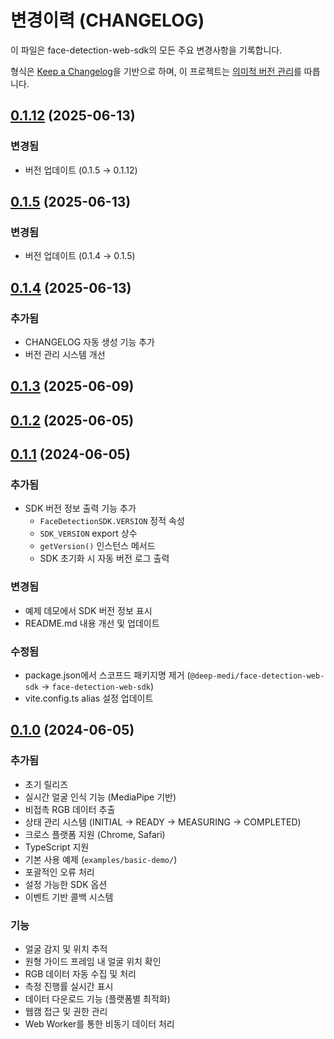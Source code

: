 # 변경이력 (CHANGELOG)

이 파일은 face-detection-web-sdk의 모든 주요 변경사항을 기록합니다.

형식은 [Keep a Changelog](https://keepachangelog.com/ko/1.0.0/)을 기반으로 하며,
이 프로젝트는 [의미적 버전 관리](https://semver.org/lang/ko/)를 따릅니다.

## [0.1.12](https://github.com/deep-medi/FaceDetection_Web_SDK/compare/v0.1.5...v0.1.12) (2025-06-13)

### 변경됨

- 버전 업데이트 (0.1.5 → 0.1.12)

## [0.1.5](https://github.com/deep-medi/FaceDetection_Web_SDK/compare/v0.1.4...v0.1.5) (2025-06-13)

### 변경됨

- 버전 업데이트 (0.1.4 → 0.1.5)

## [0.1.4](https://github.com/deep-medi/FaceDetection_Web_SDK/compare/v0.1.3...v0.1.4) (2025-06-13)

### 추가됨

- CHANGELOG 자동 생성 기능 추가
- 버전 관리 시스템 개선

## [0.1.3](https://github.com/deep-medi/FaceDetection_Web_SDK/compare/v0.1.2...v0.1.3) (2025-06-09)

## [0.1.2](https://github.com/deep-medi/FaceDetection_Web_SDK/compare/v0.1.1...v0.1.2) (2025-06-05)

## [0.1.1](https://github.com/deep-medi/FaceDetection_Web_SDK/compare/v0.1.0...v0.1.1) (2024-06-05)

### 추가됨

- SDK 버전 정보 출력 기능 추가
  - `FaceDetectionSDK.VERSION` 정적 속성
  - `SDK_VERSION` export 상수
  - `getVersion()` 인스턴스 메서드
  - SDK 초기화 시 자동 버전 로그 출력

### 변경됨

- 예제 데모에서 SDK 버전 정보 표시
- README.md 내용 개선 및 업데이트

### 수정됨

- package.json에서 스코프드 패키지명 제거 (`@deep-medi/face-detection-web-sdk` → `face-detection-web-sdk`)
- vite.config.ts alias 설정 업데이트

## [0.1.0](https://github.com/deep-medi/FaceDetection_Web_SDK/releases/tag/v0.1.0) (2024-06-05)

### 추가됨

- 초기 릴리즈
- 실시간 얼굴 인식 기능 (MediaPipe 기반)
- 비접촉 RGB 데이터 추출
- 상태 관리 시스템 (INITIAL → READY → MEASURING → COMPLETED)
- 크로스 플랫폼 지원 (Chrome, Safari)
- TypeScript 지원
- 기본 사용 예제 (`examples/basic-demo/`)
- 포괄적인 오류 처리
- 설정 가능한 SDK 옵션
- 이벤트 기반 콜백 시스템

### 기능

- 얼굴 감지 및 위치 추적
- 원형 가이드 프레임 내 얼굴 위치 확인
- RGB 데이터 자동 수집 및 처리
- 측정 진행률 실시간 표시
- 데이터 다운로드 기능 (플랫폼별 최적화)
- 웹캠 접근 및 권한 관리
- Web Worker를 통한 비동기 데이터 처리

[출시되지 않음]: https://github.com/deep-medi/FaceDetection_Web_SDK/compare/v0.1.1...HEAD
[0.1.1]: https://github.com/deep-medi/FaceDetection_Web_SDK/compare/v0.1.0...v0.1.1
[0.1.0]: https://github.com/deep-medi/FaceDetection_Web_SDK/releases/tag/v0.1.0
